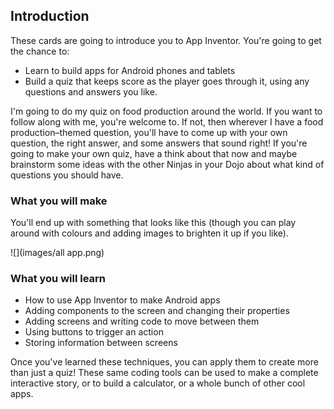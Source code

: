 ## Introduction

These cards are going to introduce you to App Inventor. You're going to get the chance to:
 * Learn to build apps for Android phones and tablets
 * Build a quiz that keeps score as the player goes through it, using any questions and answers you like.
 
I'm going to do my quiz on food production around the world. If you want to follow along with me, you're welcome to. If not, then wherever I have a food production–themed question, you'll have to come up with your own question, the right answer, and some answers that sound right! If you're going to make your own quiz, have a think about that now and maybe brainstorm some ideas with the other Ninjas in your Dojo about what kind of questions you should have.

### What you will make

You'll end up with something that looks like this (though you can play around with colours and adding images to brighten it up if you like).
 
![](images/all app.png)

### What you will learn

+ How to use App Inventor to make Android apps
+ Adding components to the screen and changing their properties
+ Adding screens and writing code to move between them
+ Using buttons to trigger an action
+ Storing information between screens

Once you've learned these techniques, you can apply them to create more than just a quiz! These same coding tools can be used to make a complete interactive story, or to build a calculator, or a whole bunch of other cool apps.
